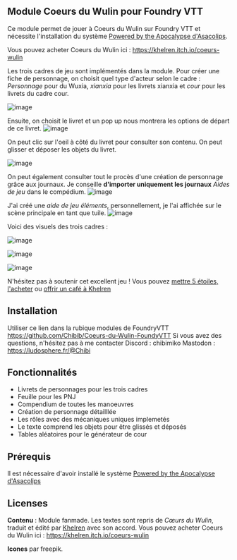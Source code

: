 ## Module Coeurs du Wulin pour Foundry VTT

Ce module permet de jouer à Coeurs du Wulin sur Foundry VTT et nécessite l'installation du système [Powered by the Apocalypse d'Asacolips](https://github.com/asacolips-projects/pbta).

Vous pouvez acheter Coeurs du Wulin ici : https://khelren.itch.io/coeurs-wulin

Les trois cadres de jeu sont implémentés dans la module. Pour créer une fiche de personnage, on choisit quel type d'acteur selon le cadre : *Personnage* pour du Wuxia, *xianxia* pour les livrets xianxia et *cour* pour les livrets du cadre cour.

![image](https://github.com/user-attachments/assets/84e3af2a-ed29-4db9-9c1a-bb763098e131)


Ensuite, on choisit le livret et un pop up nous montrera les options de départ de ce livret.
![image](https://github.com/user-attachments/assets/bbfa19d2-bc54-46f6-bae2-ca53d339768c)


On peut clic sur l'oeil à côté du livret pour consulter son contenu. On peut glisser et déposer les objets du livret.

![image](https://github.com/user-attachments/assets/bacf5b9e-37c2-4923-bba5-f0ff635d916c)


On peut également consulter tout le procès d'une création de personnage grâce aux journaux. Je conseille **d'importer uniquement les journaux** *Aides de jeu* dans le compédium.
![image](https://github.com/user-attachments/assets/9e6bf273-e387-4f1d-b736-7c50d7ceb833)

J'ai créé une *aide de jeu éléments*, personnellement, je l'ai affichée sur le scène principale en tant que tuile.
![image](https://github.com/user-attachments/assets/e8fbcf5c-4a1e-4011-a742-619b58fb373f)


Voici des visuels des trois cadres :

![image](https://github.com/user-attachments/assets/823f2875-53d7-43d0-8b7c-e5e5e1c2cd71)


![image](https://github.com/user-attachments/assets/05f11e2d-5301-4d23-8558-631f77d1f724)


![image](https://github.com/user-attachments/assets/99a21266-dc78-4d65-98ca-7f3fdc4f2e50)

N'hésitez pas à soutenir cet excellent jeu ! Vous pouvez [mettre 5 étoiles, l'acheter](https://khelren.itch.io/coeurs-wulin) ou [offrir un café à Khelren](https://ko-fi.com/khelren)


## Installation
Utiliser ce lien dans la rubique modules de FoundryVTT
https://github.com/Chibib/Coeurs-du-Wulin-FoundyVTT
Si vous avez des questions, n'hésitez pas à me contacter 
Discord : chibimiko 
Mastodon : https://ludosphere.fr/@Chibi

## Fonctionnalités
- Livrets de personnages pour les trois cadres
- Feuille pour les PNJ
- Compendium de toutes les manoeuvres
- Création de personnage détailllée
- Les rôles avec des mécaniques uniques implemetés
- Le texte comprend les objets pour être glissés et déposés
- Tables aléatoires pour le générateur de cour

## Prérequis
Il est nécessaire d'avoir installé le système [Powered by the Apocalypse d'Asacolips](https://github.com/asacolips-projects/pbta) 

## Licenses 

**Contenu** : Module fanmade. Les textes sont repris de *Cœurs du Wulin*, traduit et édité par [Khelren](https://khelren.itch.io/) avec son accord. Vous pouvez acheter Coeurs du Wulin ici : https://khelren.itch.io/coeurs-wulin

**Icones** par freepik.

&nbsp;

&nbsp;
